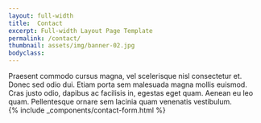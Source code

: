 ```yaml
---
layout: full-width
title:  Contact
excerpt: Full-width Layout Page Template
permalink: /contact/
thumbnail: assets/img/banner-02.jpg
bodyclass:
---
```



<div class="row">
  <div class="col-md-3">
  Praesent commodo cursus magna, vel scelerisque nisl consectetur et. Donec sed odio dui. Etiam porta sem malesuada magna mollis euismod. Cras justo odio, dapibus ac facilisis in, egestas eget quam. Aenean eu leo quam. Pellentesque ornare sem lacinia quam venenatis vestibulum.
  </div>


  <div class="col-md-9">
  {% include _components/contact-form.html %}
  </div>
</div>
